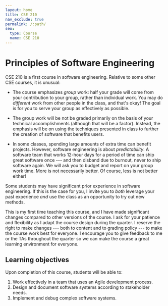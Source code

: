 ```yaml
---
layout: home
title: CSE 210
nav_exclude: true
permalink: /:path/
seo:
  type: Course
  name: CSE 210
---
```


# Principles of Software Engineering

CSE 210 is a first course in software engineering. Relative to some other CSE courses, it is unusual:

* The course emphasizes *group* work: half your grade will come from your contribution to your group, rather than individual work. You may do *different* work from other people in the class, and that's okay! The goal is for you to serve your group as effectively as possible.

* The group work will be not be graded primarily on the basis of your technical accomplishments (although that will be a factor). Instead, the emphasis will be on using the techniques presented in class to further the creation of software that benefits users.

* In some classes, spending large amounts of extra time can benefit projects. However, software engineering is about *predictability*. A software team that works 12-hour days for a period of time can ship great software once --- and then disband due to burnout, never to ship software again. We will ask you to budget and report on your group work time. More is not necessarily better. Of course, less is not better either!

Some students may have significant prior experience in software engineering. If this is the case for you, I invite you to *both* leverage your past experience *and* use the class as an opportunity to try out new methods.

This is my first time teaching this course, and I have made significant changes compared to other versions of the course. I ask for your patience and flexibility as I adapt the course design during the quarter. I reserve the right to make changes --- both to content and to grading policy --- to make the course work best for everyone. I encourage you to give feedback to me or the TAs throughout the quarter so we can make the course a great learning environment for everyone.

## Learning objectives

Upon completion of this course, students will be able to:
1. Work effectively in a team that uses an Agile development process.
2. Design and document software systems according to stakeholder needs.
3. Implement and debug complex software systems.